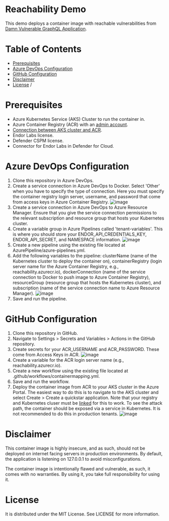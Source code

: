 # Reachability Demo

This demo deploys a container image with reachable vulnerabilities from [Damn Vulnerable GraphQL Application](https://github.com/dolevf/Damn-Vulnerable-GraphQL-Application). 

# Table of Contents
* [Prerequisites](#prerequisites)
* [Azure DevOps Configuration](#azure-devops-configuration)
* [GitHub Configuration](#github-configuration)
* [Disclaimer](#disclaimer)
* [License](#license)
/
# Prerequisites 
* Azure Kubernetes Service (AKS) Cluster to run the container in.
* Azure Container Registry (ACR) with an [admin account](https://learn.microsoft.com/en-us/azure/container-registry/container-registry-authentication?tabs=azure-cli#admin-account). 
* [Connection between AKS cluster and ACR](https://learn.microsoft.com/en-us/azure/aks/cluster-container-registry-integration?tabs=azure-cli#configure-acr-integration-for-an-existing-aks-cluster).
* Endor Labs license.
* Defender CSPM license.
* Connector for Endor Labs in Defender for Cloud.
  
# Azure DevOps Configuration
1. Clone this repository in Azure DevOps.
2. Create a service connection in Azure DevOps to Docker. Select 'Other' when you have to specify the type of connection. Here you must specify the container registry login server, username, and password that come from access keys in Azure Container Registry. 
![image](https://github.com/user-attachments/assets/a1535e01-9d22-4df8-8bf0-e83cf070ba34)
3. Create a service connection in Azure DevOps to Azure Resource Manager. Ensure that you give the service connection permissions to the relevant subscription and resource group that hosts your Kubernetes cluster. 
4. Create a variable group in Azure Pipelines called 'tenant-variables'. This is where you should store your ENDOR_API_CREDENTIALS_KEY, ENDOR_API_SECRET, and NAMESPACE information.
![image](https://github.com/user-attachments/assets/57d10b39-4af0-43a3-af16-9359e287bc48)
5. Create a new pipeline using the existing file located at AzurePipeline/azure-pipelines.yml.
6. Add the following variables to the pipeline: clusterName (name of the Kubernetes cluster to deploy the container on), containerRegistry (login server name for the Azure Container Registry, e.g., reachability.azurecr.io), dockerConnection (name of the service connection to Docker to push image to Azure Container Registry), resourceGroup (resource group that hosts the Kubernetes cluster), and subscription (name of the service connection name to Azure Resource Manager).
![image](https://github.com/user-attachments/assets/fd265dee-fbc5-4933-8b12-07e7ff76fefc)
7. Save and run the pipeline.
   
# GitHub Configuration
1. Clone this repository in GitHub.
2. Navigate to Settings > Secrets and Variables > Actions in the GitHub repository.
3. Create secrets for your ACR_USERNAME and ACR_PASSWORD. These come from Access Keys in ACR.
![image](https://github.com/user-attachments/assets/cc263e0c-b031-4a0d-acfb-7ea10719c634)
4. Create a variable for the ACR login server name (e.g., reachability.azurecr.io).
5. Create a new workflow using the existing file located at .github/workflows/containermapping.yml.
6. Save and run the workflow.
7. Deploy the container image from ACR to your AKS cluster in the Azure Portal. The easiest way to do this is to navigate to the AKS cluster and select Create > Create a quickstar application. Note that your registry and Kubernetes cluser must be [linked](https://learn.microsoft.com/en-us/azure/aks/cluster-container-registry-integration?tabs=azure-cli#configure-acr-integration-for-an-existing-aks-cluster) for this to work. To see the attack path, the container should be exposed via a service in Kubernetes. It is not recommended to do this in production tenants. 
![image](https://github.com/user-attachments/assets/74bb2699-1e89-4f34-9140-03bba0b75fae)
 

# Disclaimer

This container image is highly insecure, and as such, should not be deployed on internet facing servers in production environments. By default, the application is listening on 127.0.0.1 to avoid misconfigurations.

The container image is intentionally flawed and vulnerable, as such, it comes with no warranties. By using it, you take full responsibility for using it.

# License

It is distributed under the MIT License. See LICENSE for more information.
